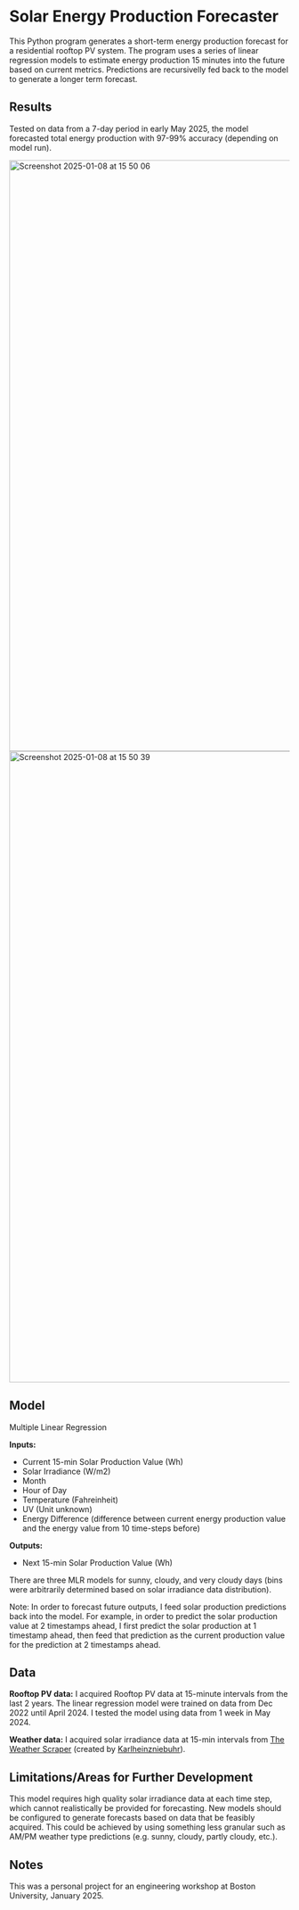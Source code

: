 # Solar Energy Production Forecaster

This Python program generates a short-term energy production forecast for a residential rooftop PV system. The program uses a series of linear regression models to estimate energy production 15 minutes into the future based on current metrics. Predictions are recursivelly fed back to the model to generate a longer term forecast.


## Results
Tested on data from a 7-day period in early May 2025, the model forecasted total energy production with 97-99% accuracy (depending on model run).


<img width="1060" alt="Screenshot 2025-01-08 at 15 50 06" src="https://github.com/user-attachments/assets/5ab7406f-fd7d-470a-aaaf-74f40518df6a" />
<img width="1132" alt="Screenshot 2025-01-08 at 15 50 39" src="https://github.com/user-attachments/assets/75796129-7ef6-479b-b0f9-9afd81c3b008" />


## Model
Multiple Linear Regression

**Inputs:**
- Current 15-min Solar Production Value (Wh)
- Solar Irradiance (W/m2)
- Month
- Hour of Day
- Temperature (Fahreinheit)
- UV (Unit unknown)
- Energy Difference (difference between current energy production value and the energy value from 10 time-steps before)

**Outputs:**
- Next 15-min Solar Production Value (Wh)

There are three MLR models for sunny, cloudy, and very cloudy days (bins were arbitrarily determined based on solar irradiance data distribution). 

Note: In order to forecast future outputs, I feed solar production predictions back into the model. For example, in order to predict the solar production value at 2 timestamps ahead, I first predict the solar production at 1 timestamp ahead, then feed that prediction as the current production value for the prediction at 2 timestamps ahead.


## Data
**Rooftop PV data:** I acquired Rooftop PV data at 15-minute intervals from the last 2 years. The linear regression model were trained on data from Dec 2022 until April 2024. I tested the model using data from 1 week in May 2024.

**Weather data:** I acquired solar irradiance data at 15-min intervals from [The Weather Scraper](https://github.com/Karlheinzniebuhr/the-weather-scraper) (created by [Karlheinzniebuhr](https://github.com/Karlheinzniebuhr)). 

## Limitations/Areas for Further Development
This model requires high quality solar irradiance data at each time step, which cannot realistically be provided for forecasting. New models should be configured to generate forecasts based on data that be feasibly acquired. This could be achieved by using something less granular such as AM/PM weather type predictions (e.g. sunny, cloudy, partly cloudy, etc.).

## Notes
This was a personal project for an engineering workshop at Boston University, January 2025. 
